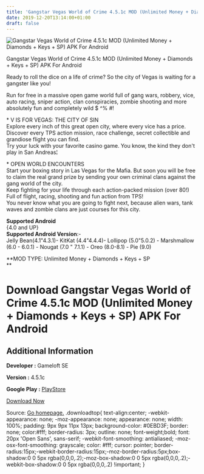 ```yaml
---
title: 'Gangstar Vegas World of Crime 4.5.1c MOD (Unlimited Money + Diamonds + Keys + SP) APK For Android'
date: 2019-12-20T13:14:00+01:00
draft: false
---
```


![Gangstar Vegas World of Crime 4.5.1c MOD (Unlimited Money + Diamonds + Keys + SP) APK For Android](https://i0.wp.com/apkhome.net/wp-content/uploads/2019/12/Gangstar-Vegas-World-of-Crime-4.5.1c-MOD-Unlimited-Money-Diamonds-Keys-SP.png "Gangstar Vegas World of Crime 4.5.1c MOD (Unlimited Money + Diamonds + Keys + SP) APK For Android")

  

Gangstar Vegas World of Crime 4.5.1c MOD (Unlimited Money + Diamonds + Keys + SP) APK For Android

Ready to roll the dice on a life of crime? So the city of Vegas is waiting for a gangster like you!

Run for free in a massive open game world full of gang wars, robbery, vice, auto racing, sniper action, clan conspiracies, zombie shooting and more absolutely fun and completely wild $ ^% #!

\* V IS FOR VEGAS: THE CITY OF SIN  
Explore every inch of this great open city, where every vice has a price.  
Discover every TPS action mission, race challenge, secret collectible and grandiose flight you can find.  
Try your luck with your favorite casino game. You know, the kind they don't play in San Andreas¦

\* OPEN WORLD ENCOUNTERS  
Start your boxing story in Las Vegas for the Mafia. But soon you will be free to claim the real grand prize by sending your own criminal clans against the gang world of the city.  
Keep fighting for your life through each action-packed mission (over 80!) Full of flight, racing, shooting and fun action from TPS!  
You never know what you are going to fight next, because alien wars, tank waves and zombie clans are just courses for this city.

**Supported Android**  
{4.0 and UP}  
**Supported Android Version**:-  
Jelly Bean(4.1"4.3.1)- KitKat (4.4"4.4.4)- Lollipop (5.0"5.0.2) - Marshmallow (6.0 - 6.0.1) - Nougat (7.0 " 7.1.1) - Oreo (8.0-8.1) - Pie (9.0)

**MOD TYPE: Unlimited Money + Diamonds + Keys + SP  
**

Download Gangstar Vegas World of Crime 4.5.1c MOD (Unlimited Money + Diamonds + Keys + SP) APK For Android
==========================================================================================================

Additional Information
----------------------

**Developer :** Gameloft SE

**Version :** 4.5.1c

**Google Play :** [PlayStore](https://play.google.com/store/apps/details?id=com.gameloft.android.ANMP.GloftGGHM)

  

[Download Now](https://store4app.co/post/gangstar-vegas-world-of-crime-4-5-1c-mod-unlimited-money-diamonds-keys-sp-apk-for-android_1576836651)

  
Source: [Go homepage.](https://store4app.co/post/gangstar-vegas-world-of-crime-4-5-1c-mod-unlimited-money-diamonds-keys-sp-apk-for-android_1576836651) .downloadtop{ text-align:center; -webkit-appearance: none; -moz-appearance: none; appearance: none; width: 100%; padding: 9px 9px 11px 13px; background-color: #0EBD3F; border: none; color:#fff; border-radius: 3px; outline: none; font-weight;bold; font: 20px 'Open Sans', sans-serif; -webkit-font-smoothing: antialiased; -moz-osx-font-smoothing: grayscale; color: #fff; cursor: pointer; border-radius:15px;-webkit-border-radius:15px;-moz-border-radius:5px;box-shadow:0 0 5px rgba(0,0,0,.2);-moz-box-shadow:0 0 5px rgba(0,0,0,.2);-webkit-box-shadow:0 0 5px rgba(0,0,0,.2) !important; }